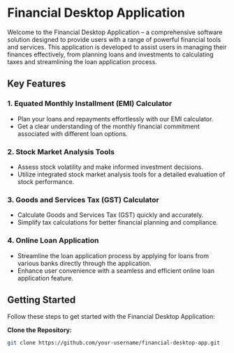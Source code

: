 # Financial Desktop Application

Welcome to the Financial Desktop Application – a comprehensive software solution designed to provide users with a range of powerful financial tools and services. This application is developed to assist users in managing their finances effectively, from planning loans and investments to calculating taxes and streamlining the loan application process.

## Key Features

### 1. Equated Monthly Installment (EMI) Calculator
- Plan your loans and repayments effortlessly with our EMI calculator.
- Get a clear understanding of the monthly financial commitment associated with different loan options.

### 2. Stock Market Analysis Tools
- Assess stock volatility and make informed investment decisions.
- Utilize integrated stock market analysis tools for a detailed evaluation of stock performance.

### 3. Goods and Services Tax (GST) Calculator
- Calculate Goods and Services Tax (GST) quickly and accurately.
- Simplify tax calculations for better financial planning and compliance.

### 4. Online Loan Application
- Streamline the loan application process by applying for loans from various banks directly through the application.
- Enhance user convenience with a seamless and efficient online loan application feature.

## Getting Started

Follow these steps to get started with the Financial Desktop Application:

 **Clone the Repository:**
   ```bash
   git clone https://github.com/your-username/financial-desktop-app.git

